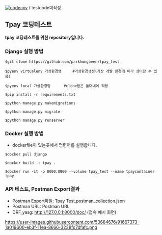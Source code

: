 [![codecov](https://codecov.io/gh/parkhongbeen/tpay_test/branch/master/graph/badge.svg)](https://codecov.io/gh/parkhongbeen/tpay_test) / testcode미작성
## Tpay 코딩테스트
**tpay 코딩테스트를 위한 repository입니다.**

### Django 실행 방법
```
$git clone https://github.com/parkhongbeen/tpay_test

$pyenv virtualenv 가상환경명     #가상환경생성(가상 개발 환경에 따라 상이할 수 있음)
    
$pyenv local 가상환경명		#clone받은 폴더내에 적용
    
$pip install -r requirements.txt

$python manage.py makemigrations

$python manage.py migrate

$python manage.py runserver
```

### Docker 실행 방법
- dockerfile이 있는곳에서 명령어를 실행합니다.
```
$docker pull django

$docker build -t tpay .

$docker run -it -p 8000:8000 --volume tpay_test --name tpaycontainer tpay
```

### API 테스트, Postman Export결과
- Postman Export파일: Tpay Test.postman_collection.json
- Postman URL: Postman URL
- DRF_yasg: http://127.0.0.1:8000/doc/ (접속 예시 화면)

https://user-images.githubusercontent.com/53684676/91667373-1a019600-eb3f-11ea-8666-3238fd7dfafc.png
